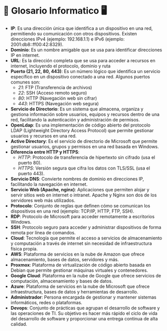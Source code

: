 # 📜 Glosario Informatico 🖥️

- **IP**: Es una dirección única que identifica a un dispositivo en una red, permitiendo su comunicación con otros dispositivos. Existen direcciones IPv4 (ejemplo: 192.168.1.1) e IPv6 (ejemplo: 2001:db8::ff00:42:8329).
- **Dominio**: Es un nombre amigable que se usa para identificar direcciones IP en internet.
- **URL**: Es la dirección completa que se usa para acceder a recursos en internet, incluyendo el protocolo, dominio y ruta
- **Puerto (21, 22, 80, 443)**: Es un número lógico que identifica un servicio específico en un dispositivo conectado a una red. Algunos puertos comunes son:
  - *21*: FTP (Transferencia de archivos)
  - *22*: SSH (Acceso remoto seguro)
  - *80*: HTTP (Navegación web sin cifrar)
  - *443*: HTTPS (Navegación web segura)
- **Servicio de Directorio**: Es un sistema que almacena, organiza y gestiona información sobre usuarios, equipos y recursos dentro de una red, facilitando la autenticación y administración de permisos.
- **OpenLdap**: Es una implementación de código abierto del protocolo LDAP (Lightweight Directory Access Protocol) que permite gestionar usuarios y recursos en una red.
- **Active Directory**: Es el servicio de directorio de Microsoft que permite gestionar usuarios, grupos y permisos en una red basada en Windows.
- **Diferencia entre HTTP y HTTPS**:
  - *HTTP*: Protocolo de transferencia de hipertexto sin cifrado (usa el puerto 80).
  - *HTTPS*: Versión segura que cifra los datos con TLS/SSL (usa el puerto 443). 
- **Servicio DNS**: Convierte nombres de dominio en direcciones IP, facilitando la navegación en internet.
- **Servicio Web (Apache, nginx)**: Aplicaciones que permiten alojar y servir sitios web en internet o intranet. Apache y Nginx son dos de los servidores web más utilizados.
- **Protocolo**: Conjunto de reglas que definen cómo se comunican los dispositivos en una red (ejemplo: TCP/IP, HTTP, FTP, SSH).
- **RDP**: Protocolo de Microsoft para acceder remotamente a escritorios Windows.
- **SSH**: Protocolo seguro para acceder y administrar dispositivos de forma remota por línea de comandos.
- **Cloud**: Tecnología que permite el acceso a servicios de almacenamiento y computación a través de internet sin necesidad de infraestructura física propia.
- **AWS**: Plataforma de servicios en la nube de Amazon que ofrece almacenamiento, bases de datos, servidores y más.
- **Proxmox**: Plataforma de virtualización de código abierto basada en Debian que permite gestionar máquinas virtuales y contenedores.
- **Google Cloud**: Plataforma en la nube de Google que ofrece servicios de computación, almacenamiento y bases de datos.
- **Azure**: Plataforma de servicios en la nube de Microsoft que ofrece infraestructura, bases de datos y herramientas de desarrollo.
- **Administrador**: Persona encargada de gestionar y mantener sistemas informáticos, redes o plataformas. 
- **Devops**: Conjunto de prácticas que agrupan el desarrollo de software y las operaciones de TI. Su objetivo es hacer más rápido el ciclo de vida del desarrollo de software y proporcionar una entrega continua de alta calidad.

